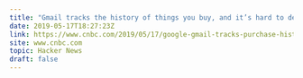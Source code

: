 ```yaml
---
title: "Gmail tracks the history of things you buy, and it’s hard to delete"
date: 2019-05-17T18:27:23Z
link: https://www.cnbc.com/2019/05/17/google-gmail-tracks-purchase-history-how-to-delete-it.html?utm_medium=RSS&utm_source=hune
site: www.cnbc.com
topic: Hacker News
draft: false
---
```

